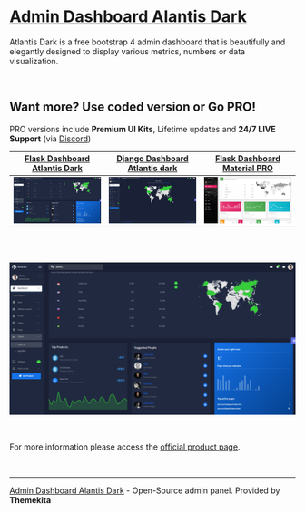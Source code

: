 # [Admin Dashboard Alantis Dark](https://themekita.com/demo-atlantis-lite-bootstrap/)

Atlantis Dark is a free bootstrap 4 admin dashboard that is beautifully and elegantly designed to display various metrics, numbers or data visualization.

<br />

## Want more? Use coded version or Go PRO!

PRO versions include **Premium UI Kits**, Lifetime updates and **24/7 LIVE Support** (via [Discord](https://discord.gg/fZC6hup)) 

| [Flask Dashboard Atlantis Dark](https://appseed.us/admin-dashboards/flask-dashboard-atlantis-dark) | [Django Dashboard Atlantis dark](https://appseed.us/admin-dashboards/django-dashboard-atlantis-dark) | [Flask Dashboard Material PRO](https://appseed.us/admin-dashboards/django-dashboard-material-pro) 
| --- | --- | --- |
| [![Flask Dashboard Atlantis Dark](https://raw.githubusercontent.com/app-generator/static/master/products/flask-dashboard-atlantis-dark-screen.png)](https://appseed.us/admin-dashboards/flask-dashboard-atlantis-dark) | [![Django Dashboard Atlantis dark](https://raw.githubusercontent.com/app-generator/static/master/products/django-dashboard-atlantis-dark-screen.png)](https://appseed.us/admin-dashboards/django-dashboard-atlantis-dark) | [![Flask Dashboard Material PRO](https://raw.githubusercontent.com/app-generator/static/master/products/flask-dashboard-material-pro-screen.png)](https://appseed.us/admin-dashboards/flask-dashboard-material-pro) 

<br />
<br />

![Flask Dashboard Atlantis - Open-Source Admin Panel](https://raw.githubusercontent.com/app-generator/static/master/products/flask-dashboard-atlantis-dark-screen.png)

<br />

For more information please access the [official product page](https://themekita.com/demo-atlantis-lite-bootstrap/). 

<br />

---
[Admin Dashboard Alantis Dark](https://themekita.com/demo-atlantis-lite-bootstrap/) - Open-Source admin panel. Provided by **Themekita**

